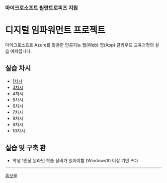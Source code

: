 ### 마이크로소프트 필란트로피즈 지원
# 디지털 임파워먼트 프로젝트


마이크로소프트 Azure를 활용한 인공지능 웹(Web) 앱(App) 클라우드 교육과정의 실습 예제입니다.

## 실습 차시
- [1차시](https://github.com/zibb03/Web-App-Practice/tree/main/ch1)
- [3차시](https://github.com/zibb03/Web-App-Practice/tree/main/ch3)
- 4차시
- 5차시
- 6차시
- 7차시
- 8차시
- 9차시
- 10차시

## 실습 및 구축 환
- 학생 1인당 온라인 학습 장비가 있어야함 (Windows10 이상 기반 PC)

---

[홍보물](https://microschool.kr/MS)

